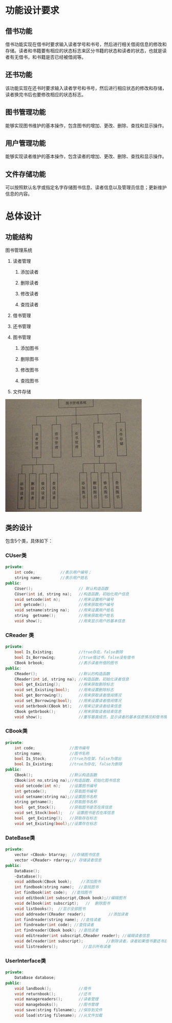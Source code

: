 ﻿# 功能设计要求

##  借书功能

借书功能实现在借书时要求输入读者学号和书号，然后进行相关借阅信息的修改和存储。读者和书籍要有相应的状态标志来区分书籍的状态和读者的状态，也就是读者有无借书，和书籍是否已经被借阅等。

##  还书功能

该功能实现在还书时要求输入读者学号和书号，然后进行相应状态的修改和存储，读者换完书后也要修改相应的状态标志。

##  图书管理功能

能够实现图书维护的基本操作，包含图书的增加、更改、删除、查找和显示操作。

##  用户管理功能

能够实现读者维护的基本操作，包含读者的增加、更改、删除、查找和显示操作。

##  文件存储功能

可以按照默认名字或指定名字存储图书信息、读者信息以及管理员信息；更新维护信息的内容。

# 总体设计


## 功能结构

图书管理系统

1. 读者管理

    1. 添加读者

    2. 删除读者

    3. 修改读者

    4. 查找读者

2. 借书管理

3. 还书管理

4. 图书管理

    1. 添加图书

    2. 删除图书

    3. 修改图书

    4. 查找图书

4. 文件存储

![功能结构图](./111111.png)

##  类的设计

包含5个类，具体如下：

###  CUser类

``` c++
private:
    int code;           //表示用户编号；
    string name;        //表示用户姓名
public:
    CUser();                    // 默认构造函数
    CUser(int id, string na);   //构造函数，初始化用户信息
    void setcode(int n);        //用来设置用户编号
    int getcode();              //用来获取用户编号
    void setname(string na);    //用来设置用户姓名
    string  getname();          //用来获取用户姓名
    void show();                //用来显示用户的基本信息
```

### CReader 类

``` c++
private:
    bool Is_Existing;           //true存在，false删除
    bool Is_Borrowing;          //true借过书，false没有借书
    CBook brbook;               //表示读者所借的图书
public:
    CReader();                  //默认的构造函数
    CReader(int id, string na); //构造函数，初始化读者信息
    bool get_Existing();        //用来获取删除标志
    void set_Existing(bool);    //用来设置删除标志
    bool get_Borrowing();       //用来获取读者借阅情况
    void set_Borrowing(bool);   //用来设置读者借阅情况
    void setbrbook(CBook bt);   //用来记录读者结束信息
    CBook getbrbook();          //用来获取读者结束信息
    void show();                //重写基类成员，显示读者的基本信息情况和借书情况
```

### CBook类

``` c++
private:
    int code;               //图书编号
    string name;            //图书名称
    bool Is_Stock;          //true为在架，false为借出
    bool Is_Existing;       //true为存在, false为删除
public:
    CBook();                //默认构造函数
    CBook(int no,string na);//构造函数，初始化图书信息
    void setcode(int n);    //设置图书编号
    int getcode();          //获取图书编号
    void setname(string na);//设置图书名称
    string getname();       //获取图书名称
    bool  get_Stock();      //获取图书是否在库信息
    void set_Stock(bool);   // 设置图书是否在库信息
    bool  get_Existing();   //获取存在标志
    void set_Existing(bool);//设置存在标志
```

### DateBase类

``` c++
private:
	vector <CBook> btarray;  //存储图书信息
	vector <CReader> rdarray;// 存储读者信息
public:
	DataBase();
	~DataBase();
	void addbook(CBook book);    //添加图书
	int findbook(string name);  //查找图书
	int findbook(int code);  //查找图书
	void editbook(int subscript,CBook book);//编辑图书
	void delbook(int subscript);   //  删除图书
	void listbooks();  //显示全部图书
	void addreader(CReader reader);          //添加读者
	int findreader(string name); //查找读者
	int findreader(int code); //查找读者
	int findreader(CBook book); //查找读者
	void editreader(int subscript,CReader reader); //编辑读者信息
	void delreader(int subscript);          //删除读者，读者如果借书要还书后才能删除
	void listreaders();           //显示所有读者
```

### UserInterface类
``` c++
private:
    DataBase database;
public:
    void landbook();            //借书
    void returnbook();          //还书
    void managereaders();       //读者管理
    void managebooks();         //图书管理
    void save(string filename); //保存到文件
    void load(string filename); //从文件加载
```    

